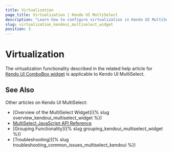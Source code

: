 ```yaml
---
title: Virtualization
page_title: Virtualization | Kendo UI MultiSelect
description: "Learn how to configure virtualization in Kendo UI MultiSelect, DropDownList, ComboBox, and AutoComplete widgets."
slug: virtualization_kendoui_multiselect_widget
position: 3
---
```


# Virtualization

The virtualization functionality described in the related help article for [Kendo UI ComboBox widget](/web/combobox/virtualization) is applicable to Kendo UI MultiSelect.

## See Also

Other articles on Kendo UI MultiSelect:

* [Overview of the MultiSelect Widget]({% slug overview_kendoui_multiselect_widget %})
* [MultiSelect JavaScript API Reference](/api/javascript/ui/multiselect)
* [Grouping Functionality]({% slug grouping_kendoui_multiselect_widget %})
* [Troubleshooting]({% slug troubleshooting_common_issues_multiselect_kendoui %})
